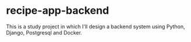 # recipe-app-backend
This is a study project in which I'll design a backend system using Python, Django, Postgresql and Docker.
